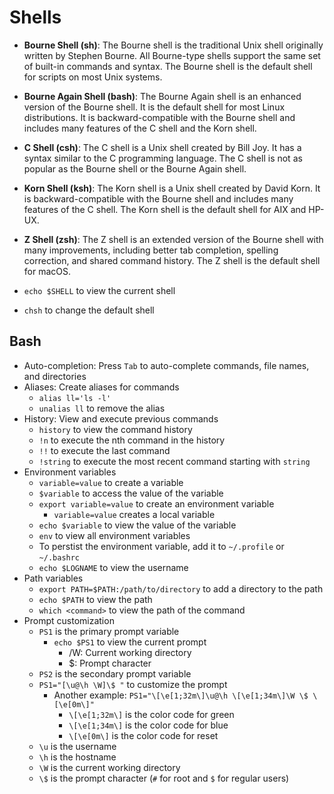# Shells

- **Bourne Shell (sh)**: The Bourne shell is the traditional Unix shell originally written by Stephen Bourne. All Bourne-type shells support the same set of built-in commands and syntax. The Bourne shell is the default shell for scripts on most Unix systems.
- **Bourne Again Shell (bash)**: The Bourne Again shell is an enhanced version of the Bourne shell. It is the default shell for most Linux distributions. It is backward-compatible with the Bourne shell and includes many features of the C shell and the Korn shell.
- **C Shell (csh)**: The C shell is a Unix shell created by Bill Joy. It has a syntax similar to the C programming language. The C shell is not as popular as the Bourne shell or the Bourne Again shell.
- **Korn Shell (ksh)**: The Korn shell is a Unix shell created by David Korn. It is backward-compatible with the Bourne shell and includes many features of the C shell. The Korn shell is the default shell for AIX and HP-UX.
- **Z Shell (zsh)**: The Z shell is an extended version of the Bourne shell with many improvements, including better tab completion, spelling correction, and shared command history. The Z shell is the default shell for macOS.

- `echo $SHELL` to view the current shell
- `chsh` to change the default shell

## Bash

- Auto-completion: Press `Tab` to auto-complete commands, file names, and directories
- Aliases: Create aliases for commands
  - `alias ll='ls -l'`
  - `unalias ll` to remove the alias
- History: View and execute previous commands
  - `history` to view the command history
  - `!n` to execute the nth command in the history
  - `!!` to execute the last command
  - `!string` to execute the most recent command starting with `string`
- Environment variables
  - `variable=value` to create a variable
  - `$variable` to access the value of the variable
  - `export variable=value` to create an environment variable
    - `variable=value` creates a local variable
  - `echo $variable` to view the value of the variable
  - `env` to view all environment variables
  - To perstist the environment variable, add it to `~/.profile` or `~/.bashrc`
  - `echo $LOGNAME` to view the username
- Path variables
  - `export PATH=$PATH:/path/to/directory` to add a directory to the path
  - `echo $PATH` to view the path
  - `which <command>` to view the path of the command
- Prompt customization
  - `PS1` is the primary prompt variable
    - `echo $PS1` to view the current prompt
      - /W: Current working directory
      - $: Prompt character
  - `PS2` is the secondary prompt variable
  - `PS1="[\u@\h \W]\$ "` to customize the prompt
    - Another example: `PS1="\[\e[1;32m\]\u@\h \[\e[1;34m\]\W \$ \[\e[0m\]"`
      - `\[\e[1;32m\]` is the color code for green
      - `\[\e[1;34m\]` is the color code for blue
      - `\[\e[0m\]` is the color code for reset
  - `\u` is the username
  - `\h` is the hostname
  - `\W` is the current working directory
  - `\$` is the prompt character (`#` for root and `$` for regular users)
